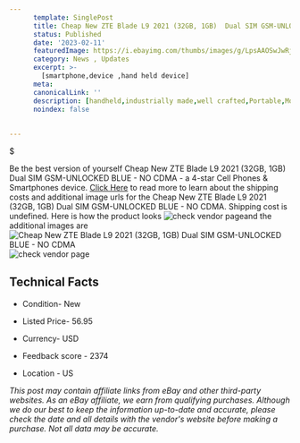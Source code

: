 ```yaml
---
      template: SinglePost
      title: Cheap New ZTE Blade L9 2021 (32GB, 1GB)  Dual SIM GSM-UNLOCKED BLUE - NO CDMA
      status: Published
      date: '2023-02-11'
      featuredImage: https://i.ebayimg.com/thumbs/images/g/LpsAAOSwJwRj0DNL/s-l225.jpg
      category: News , Updates
      excerpt: >-
        [smartphone,device ,hand held device]
      meta:
      canonicalLink: ''
      description: [handheld,industrially made,well crafted,Portable,Mobile,Compact,Convenient,Lightweight,Maneuverable,Man-portable,Miniature,Carriable,Hand-held,Light,Holdable,Transportable,Mobile device,Pocket-sized,On-the-go,Wireless,Cordless,Compact size,Convenient size, smartphone,device ,hand held device]
      noindex: false
      
        
---
```

$

Be the best version of yourself Cheap New ZTE Blade L9 2021 (32GB, 1GB)  Dual SIM GSM-UNLOCKED BLUE - NO CDMA - a 4-star Cell Phones & Smartphones device. [Click Here](https://www.ebay.com/itm/275643324526?hash=item402d9f586e%3Ag%3ALpsAAOSwJwRj0DNL&mkevt=1&mkcid=1&mkrid=711-53200-19255-0&campid=%253CePNCampaignId%253E&customid=%253CreferenceId%253E&toolid=10049) to read more to learn about the shipping costs and additional image urls for the Cheap New ZTE Blade L9 2021 (32GB, 1GB)  Dual SIM GSM-UNLOCKED BLUE - NO CDMA. Shipping cost is undefined. Here is how the product looks ![check vendor page](https://i.ebayimg.com/thumbs/images/g/LpsAAOSwJwRj0DNL/s-l225.jpg)and the additional images are![Cheap New ZTE Blade L9 2021 (32GB, 1GB)  Dual SIM GSM-UNLOCKED BLUE - NO CDMA](https://i.ebayimg.com/images/g/LpsAAOSwJwRj0DNL/s-l960.jpg)![check vendor page](https://origin-galleryplus.ebayimg.com/ws/web/275643324526_2_0_1/225x225.jpg,https://origin-galleryplus.ebayimg.com/ws/web/275643324526_3_0_1/225x225.jpg)



 ## Technical Facts 



     
      

 - Condition- New 


      

 - Listed Price- 56.95 


      

 - Currency- USD 


      

 - Feedback score - 2374 


      

 - Location - US 


      
      

 *_This post may contain affiliate links from eBay and other third-party websites. As an eBay affiliate, we earn from qualifying purchases. Although we do our best to keep the information up-to-date and accurate, please check the date and all details with the vendor's website before making a purchase. Not all data may be accurate._*






